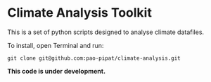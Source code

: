 # Climate Analysis Toolkit

This is a set of python scripts designed to analyse climate datafiles.

To install, open Terminal and run:
```
git clone git@github.com:pao-pipat/climate-analysis.git
```

**This code is under development.**
